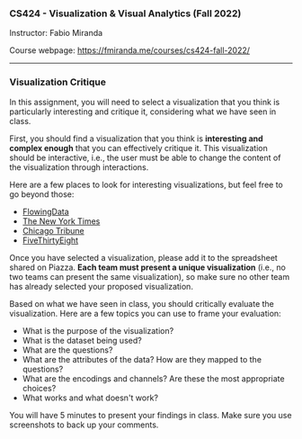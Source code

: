### CS424 - Visualization & Visual Analytics (Fall 2022)

Instructor: Fabio Miranda

Course webpage: https://fmiranda.me/courses/cs424-fall-2022/

---

### Visualization Critique

In this assignment, you will need to select a visualization that you think is particularly interesting and critique it, considering what we have seen in class.

First, you should find a visualization that you think is **interesting and complex enough** that you can effectively critique it. This visualization should be interactive, i.e., the user must be able to change the content of the visualization through interactions.

Here are a few places to look for interesting visualizations, but feel free to go beyond those:

* [FlowingData](https://flowingdata.com/)
* [The New York Times](https://nyt.com)
* [Chicago Tribune](https://www.chicagotribune.com/)
* [FiveThirtyEight](https://fivethirtyeight.com/)

Once you have selected a visualization, please add it to the spreadsheet shared on Piazza. **Each team must present a unique visualization** (i.e., no two teams can present the same visualization), so make sure no other team has already selected your proposed visualization.

Based on what we have seen in class, you should critically evaluate the visualization. Here are a few topics you can use to frame your evaluation:

* What is the purpose of the visualization?
* What is the dataset being used?
* What are the questions?
* What are the attributes of the data? How are they mapped to the questions?
* What are the encodings and channels? Are these the most appropriate choices?
* What works and what doesn't work?

You will have 5 minutes to present your findings in class. Make sure you use screenshots to back up your comments.

